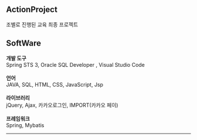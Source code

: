 <h2>ActionProject</h2>
조별로 진행된 교육 최종 프로젝트

<h2>SoftWare</h2>
<strong>개발 도구 </strong><br>
Spring STS 3, Oracle SQL Developer , Visual Studio Code<br>
<br>
<strong>언어</strong><br>
JAVA, SQL, HTML, CSS, JavaScript, Jsp<br>
<br>
<strong>라이브러리</strong><br>
jQuery, Ajax, 카카오로그인, IMPORT(카카오 페이)<br>
<br>
<strong>프레임워크</strong><br>
Spring, Mybatis

<hr>
